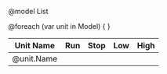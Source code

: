 @model List<ProductionUnit>

<table class="table table-bordered">
    <thead>
        <tr>
            <th>Unit Name</th>
            <th>Run</th>
            <th>Stop</th>
            <th>Low</th>
            <th>High</th>
        </tr>
    </thead>
    <tbody>
        @foreach (var unit in Model)
        {
            <tr>
                <td>@unit.Name</td>
                <td><span class="dot @(unit.IsRunning ? "green" : "red")"></span></td>
                <td><span class="dot @(!unit.IsRunning ? "green" : "red")"></span></td>
                <td><span class="dot @(!unit.IsHigh ? "green" : "red")"></span></td>
                <td><span class="dot @(unit.IsHigh ? "green" : "red")"></span></td>
            </tr>
        }
    </tbody>
</table>

<style>
    .dot {
        height: 15px;
        width: 15px;
        border-radius: 50%;
        display: inline-block;
    }
    .green { background-color: green; }
    .red { background-color: red; }
</style>